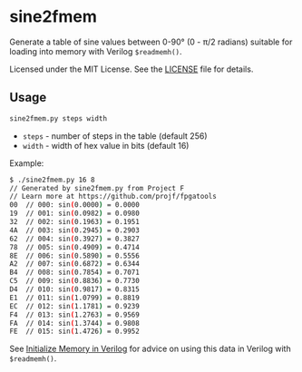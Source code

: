 # sine2fmem

Generate a table of sine values between 0-90° (0 - π/2 radians) suitable for
loading into memory with Verilog `$readmemh()`.

Licensed under the MIT License. See the [LICENSE](../LICENSE) file for details.

## Usage

```bash
sine2fmem.py steps width
```

* `steps` - number of steps in the table (default 256)
* `width` - width of hex value in bits (default 16)

Example:

```bash
$ ./sine2fmem.py 16 8
// Generated by sine2fmem.py from Project F
// Learn more at https://github.com/projf/fpgatools
00  // 000: sin(0.0000) = 0.0000
19  // 001: sin(0.0982) = 0.0980
32  // 002: sin(0.1963) = 0.1951
4A  // 003: sin(0.2945) = 0.2903
62  // 004: sin(0.3927) = 0.3827
78  // 005: sin(0.4909) = 0.4714
8E  // 006: sin(0.5890) = 0.5556
A2  // 007: sin(0.6872) = 0.6344
B4  // 008: sin(0.7854) = 0.7071
C5  // 009: sin(0.8836) = 0.7730
D4  // 010: sin(0.9817) = 0.8315
E1  // 011: sin(1.0799) = 0.8819
EC  // 012: sin(1.1781) = 0.9239
F4  // 013: sin(1.2763) = 0.9569
FA  // 014: sin(1.3744) = 0.9808
FE  // 015: sin(1.4726) = 0.9952
```

See [Initialize Memory in Verilog](https://projectf.io/posts/initialize-memory-in-verilog/) for advice on using this data in Verilog with `$readmemh()`.
